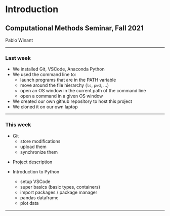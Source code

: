 # Introduction

## Computational Methods Seminar, Fall 2021

Pablo Winant

----

### Last week

- We installed Git, VSCode, Anaconda Python
- We used the command line to:
  - launch programs that are in the PATH variable
  - move around the file hierarchy (`ls`, `pwd`, ...)
  - open an OS window in the current path of the command line
  - open a command in a given OS window
- We created our own github repository to host this project
- We cloned it on our own laptop

----

### This week


<div class="container">


<div class="col">

- Git
  - store modifications
  - upload them
  - synchronize them

</div>

<div class="col">

- Project description

- Introduction to Python
  - setup VSCode
  - super basics (basic types, containers)
  - import packages / package manager
  - pandas dataframe
  - plot data

</div>

</div>

</div>

---
